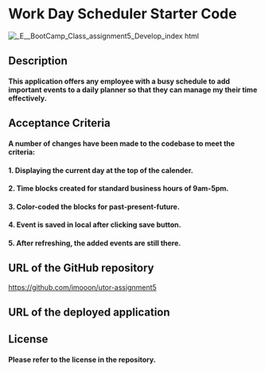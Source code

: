 # Work Day Scheduler Starter Code

![_E__BootCamp_Class_assignment5_Develop_index html](https://github.com/imooon/utor-assignment5/assets/110244046/456d0d45-93a9-4f06-96ec-d76f1a8f88f7)


## Description

#### This application offers any employee with a busy schedule to add important events to a daily planner so that they can manage my their time effectively.
 
## Acceptance Criteria

#### A number of changes have been made to the codebase to meet the criteria:

#### 1. Displaying the current day at the top of the calender.
#### 2. Time blocks created for standard business hours of 9am-5pm. 
#### 3. Color-coded the blocks for past-present-future.
#### 4. Event is saved in local after clicking save button. 
#### 5. After refreshing, the added events are still there.

## URL of the GitHub repository

https://github.com/imooon/utor-assignment5

## URL of the deployed application



## License 

#### Please refer to the license in the repository.
